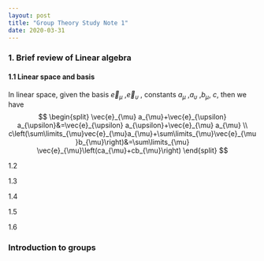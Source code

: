 ```yaml
---
layout: post
title: "Group Theory Study Note 1"
date: 2020-03-31
---
```

### 1. Brief review of Linear algebra
#### 1.1 Linear space and basis
In linear space, given the basis $\vec{e}_{\mu}$
,$\vec{e}_{\upsilon}$
, constants $a_{\mu}$
,$a_{\upsilon}$
,$b_{\mu}$,
$c$, then we have
$$
\begin{split}
        \vec{e}_{\mu} a_{\mu}+\vec{e}_{\upsilon} a_{\upsilon}&=\vec{e}_{\upsilon} a_{\upsilon}+\vec{e}_{\mu} a_{\mu} \\
        c\left(\sum\limits_{\mu}vec{e}_{\mu}a_{\mu}+\sum\limits_{\mu}\vec{e}_{\mu}b_{\mu}\right)&=\sum\limits_{\mu} \vec{e}_{\mu}\left(ca_{\mu}+cb_{\mu}\right)
        \end{split}
$$

1.2

1.3

1.4

1.5

1.6
### Introduction to groups 


